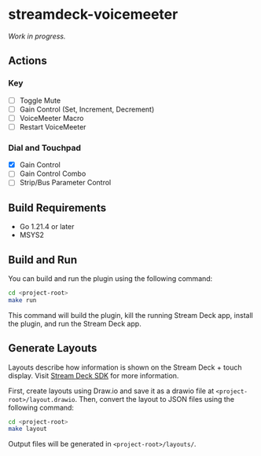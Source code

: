# streamdeck-voicemeeter
*Work in progress.*

## Actions
### Key
- [ ] Toggle Mute
- [ ] Gain Control (Set, Increment, Decrement)
- [ ] VoiceMeeter Macro
- [ ] Restart VoiceMeeter

### Dial and Touchpad
- [x] Gain Control
- [ ] Gain Control Combo
- [ ] Strip/Bus Parameter Control

## Build Requirements
- Go 1.21.4 or later
- MSYS2

## Build and Run
You can build and run the plugin using the following command:

```bash
cd <project-root>
make run
```

This command will build the plugin, kill the running Stream Deck app, install the plugin, and run the Stream Deck app.

## Generate Layouts
Layouts describe how information is shown on the Stream Deck + touch display. Visit [Stream Deck SDK](https://docs.elgato.com/sdk/plugins/layouts-sd+) for more information.

First, create layouts using Draw.io and save it as a drawio file at `<project-root>/layout.drawio`.
Then, convert the layout to JSON files using the following command:
```bash
cd <project-root>
make layout
```

Output files will be generated in `<project-root>/layouts/`.
